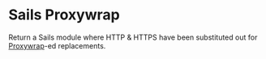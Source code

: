 # Sails Proxywrap

Return a Sails module where HTTP & HTTPS have been substituted out for [Proxywrap](https://github.com/daguej/node-proxywrap)-ed replacements.
